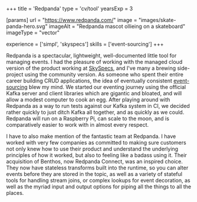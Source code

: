 +++
title = 'Redpanda'
type = 'cv/tool'
yearsExp = 3

[params]
  url = "https://www.redpanda.com/"
  image = "images/skate-panda-hero.svg"
  imageAlt = "Redpanda mascot ollieing on a skateboard"
  imageType = "vector"

experience = ['simpl', 'skyspecs']
skills = ['event-sourcing']
+++

Redpanda is a spectacular, lightweight, well-documented little tool for managing events. I had the pleasure of working with the managed cloud version of the product working at [SkySpecs](/cv/experience/skyspecs), and I've many a brewing side-project using the community version. As someone who spent their entire career building CRUD applications, the idea of eventually consistent [event-sourcing](/cv/skill/event-sourcing) blew my mind. We started our eventing journey using the official Kafka server and client libraries which are gigantic and bloated, and will allow a modest computer to cook an egg. After playing around with Redpanda as a way to run tests against our Kafka system in CI, we decided rather quickly to just ditch Kafka all together, and as quickly as we could. Redpanda will run on a Raspberry Pi, can scale to the moon, and is comparatively easier to work with in almost every respect.

I have to also make mention of the fantastic team at Redpanda. I have worked with very few companies as committed to making sure customers not only knew how to use their product and understand the underlying principles of how it worked, but also to feeling like a badass using it. Their acquisition of Benthos, now Redpanda Connect, was an inspired choice. They now have stateless transforms built into the runtime, so you can alter events before they are stored in the topic, as well as a variety of stateful tools for handling stream joins, or complex lookups for event decoration, as well as the myriad input and output options for piping all the things to all the places.
